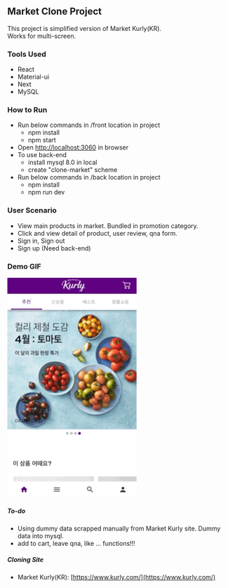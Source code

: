 
## Market Clone Project

This project is simplified version of Market Kurly(KR). <br />
Works for multi-screen.<br />

### Tools Used
- React
- Material-ui
- Next
- MySQL

### How to Run
- Run below commands in /front location in project
  - npm install
  - npm start
- Open [http://localhost:3060](http://localhost:3060) in browser
- To use back-end 
  - install mysql 8.0 in local
  - create "clone-market" scheme
- Run below commands in /back location in project
  - npm install
  - npm run dev

### User Scenario
- View main products in market. Bundled in promotion category.
- Click and view detail of product, user review, qna form.
- Sign in, Sign out
- Sign up (Need back-end)

### Demo GIF

![](https://github.com/choisee/marketkurly-clone-react/blob/master/clone-market-demo.gif?raw=true)

##### To-do
- Using dummy data scrapped manually from Market Kurly site. Dummy data into mysql. 
- add to cart, leave qna, like ... functions!!!

##### Cloning Site
- Market Kurly(KR): [https://www.kurly.com/](https://www.kurly.com/) 
